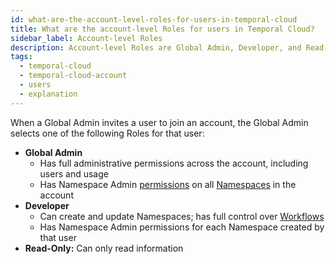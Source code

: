 ```yaml
---
id: what-are-the-account-level-roles-for-users-in-temporal-cloud
title: What are the account-level Roles for users in Temporal Cloud?
sidebar_label: Account-level Roles
description: Account-level Roles are Global Admin, Developer, and Read-Only.
tags:
  - temporal-cloud
  - temporal-cloud-account
  - users
  - explanation
---
```


When a Global Admin invites a user to join an account, the Global Admin selects one of the following Roles for that user:

- **Global Admin**
  - Has full administrative permissions across the account, including users and usage
  - Has Namespace Admin [permissions](/cloud/#namespace-level-permissions) on all [Namespaces](/namespaces) in the account
- **Developer**
  - Can create and update Namespaces; has full control over [Workflows](/workflows)
  - Has Namespace Admin permissions for each Namespace created by that user
- **Read-Only:** Can only read information
